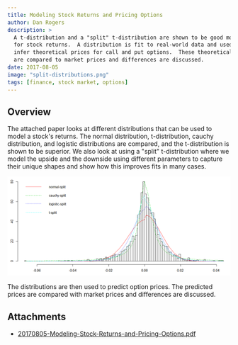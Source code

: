 ```yaml
---
title: Modeling Stock Returns and Pricing Options
author: Dan Rogers
description: >
  A t-distribution and a "split" t-distribution are shown to be good models
  for stock returns.  A distribution is fit to real-world data and used to
  infer theoretical prices for call and put options.  These theoretical prices
  are compared to market prices and differences are discussed.
date: 2017-08-05
image: "split-distributions.png"
tags: [finance, stock market, options]
---
```


## Overview

The attached paper looks at different distributions that can be used to model a stock's returns.  The normal distribution, t-distribution, cauchy distribution, and logistic distributions are compared, and the t-distribution is shown to be superior.  We also look at using a "split" t-distribution where we model the upside and the downside using different parameters to capture their unique shapes and show how this improves fits in many cases.

![Distributions](split-distributions.png)

The distributions are then used to predict option prices.  The predicted prices are compared with market prices and differences are discussed.

## Attachments

* [20170805-Modeling-Stock-Returns-and-Pricing-Options.pdf](20170805-Modeling-Stock-Returns-and-Pricing-Options.pdf)
